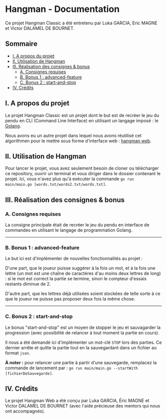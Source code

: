 # Hangman - Documentation

Ce projet Hangman Classic a été entretenu par Luka GARCIA, Eric MAGNE et Victor DALAMEL DE BOURNET.

## Sommaire

- [I. A propos du projet](#i-a-propos-du-projet)
- [II. Utilisation de Hangman](#ii-utilisation-de-hangman)
- [III. Réalisation des consignes & bonus](#iii-réalisation-des-consignes-bonus)
    - [A. Consignes requises](#a-consignes-requises)
    - [B. Bonus 1 : advanced-feature](#b-bonus-1-advanced-feature)
    - [C. Bonus 2 : start-and-stop](#c-bonus-2-start-and-stop)
- [IV. Crédits](#iv-crédits)


## I. A propos du projet

Le projet Hangman Classic est un projet dont le but est de recréer le jeu du pendu en CLI (Command Line Interface) en utilisant un langage imposé : le [Golang](https://go.dev/).

Nous avons eu un autre projet dans lequel nous avons réutilisé cet algorithmen pour le mettre sous forme d'interface web : [hangman web](https://github.com/LukaGrc/Hangman-Web).

## II. Utilisation de Hangman

Pour lancer le projet, vous avez seulement besoin de cloner ou télécharger ce repository, ouvrir un terminal et vous diriger dans le dossier contenant le projet.
Ici, vous n'avez plus qu'à exécuter la commande `go run main/main.go [words.txt/words2.txt/words.txt]`.

## III. Réalisation des consignes & bonus

### A. Consignes requises

La consigne principale était de recréer le jeu du pendu en interface de commandes en utilisant le langage de programmation Golang.

---

### B. Bonus 1 : advanced-feature

Le but ici est d'implémenter de nouvelles fonctionnalités au projet :

D'une part, que le joueur puisse suggérer à la fois un mot, et à la fois une lettre (un mot est une chaîne de caractères d'au moins deux lettres de long) : si le mot est correct la partie se termine, sinon le compteur d'essais restants diminue de 2.

D'autre part, que les lettres déjà utilisées soient stockées de telle sorte à ce que le joueur ne puisse pas proposer deux fois la même chose.

---

### C. Bonus 2 : start-and-stop

Le bonus "start-and-stop" est un moyen de stopper le jeu et sauvagarder la progression (avec possibilité de relancer à tout moment la partie en cours).

Il nous a été demandé ici d'implémenter un mot-clé `STOP` lors des parties. Ce dernier arrête et quitte la partie tout en la sauvegardant dans un fichier au format `json`.

**À noter :** pour relancer une partie à partir d'une sauvegarde, remplacez la commande de lancement par : `go run main/main.go --startWith [fichierDeSauvegarde]`.

## IV. Crédits

Le projet Hangman Web a été conçu par Luka GARCIA, Éric MAGNE et Victor DALAMEL DE BOURNET (avec l'aide précieuse des mentors qui nous ont accompagnés).